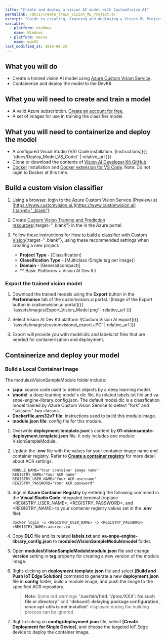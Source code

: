 ```yaml
---
title: "Create and deploy a vision AI model with CustomVision.AI"
permalink: /docs/Create_Train_Vision_ML_Project-a/
excerpt: "Guide to creating, training and deploying a Vision ML Project for the Vision AI DevKit using Azure Custome Vision Service (customvision.ai)."
variable:
  - platform: windows
    name: Windows
  - platform: macos
    name: macOS
last_modified_at: 2019-04-23
---
```

## What you will do

* Create a trained vision AI model using [Azure Custom Vision Service](https://customvision.ai).
* Containerize and deploy the model to the DevKit.

## What you will need to create and train a model

* A valid Azure subscription. [Create an account for free.](https://azure.microsoft.com/free/)
* A set of images for use in training the classifier model.

## What you will need to containerize and deploy the model

* A configured Visual Studio (VS) Code installation. [Instructions]({{ '/docs/Deploy_Model_VS_Code/' | relative_url }})
* Clone or download the contents of [Vision AI Developer Kit GitHub](https://github.com/Microsoft/vision-ai-developer-kit).
* [Docker](https://www.docker.com/get-started) installation and [Docker extension for VS Code](https://marketplace.visualstudio.com/items?itemName=PeterJausovec.vscode-docker). Note: Do not login to Docker at this time.

## Build a custom vision classifier

1. Using a browser, login to the Azure Custom Vision Service (Preview) at [https://www.customvision.ai.](https://www.customvision.ai){:target="_blank"}

2. Create [Custom Vision Training and Prediction resources](https://portal.azure.com/?microsoft_azure_marketplace_ItemHideKey=microsoft_azure_cognitiveservices_customvision#create/Microsoft.CognitiveServicesCustomVision){:target="_blank"} in the in the Azure portal.

3. Follow these instructions for [How to build a classifier with Custom Vision](https://docs.microsoft.com/en-us/azure/cognitive-services/custom-vision-service/getting-started-build-a-classifier){:target="_blank"}, using these recommended settings when creating a new project:

      * **Project Type** - [Classification]
      * **Classification Type** -  [Multiclass (Single tag per image)]
      * **Domain** - [General(compact)]
      * ** Basic Platforms + Vision AI Dev Kit

### Export the trained vision model

1. Download the trained models using the **Export** button in the  **Performance** tab of the customvision.ai portal.
![Image of the Export button in customvision.ai portal]({{ '/assets/images/Export_Vision_Model.png' | relative_url }})

2. Select Vision AI Dev Kit platform
![Custom Vision AI export]({{ '/assets/images/customvisionai_export.JPG' | relative_url }})

3. Export will provide you with model.dlc and labels.txt files that are needed for containerization and deployment.

## Containerize and deploy your model

### Build a Local Container Image

The modules\VisionSampleModule folder include:

* **\app**: source code used to detect objects by a deep learning model.
* **\model**: a deep learning model's dlc file, its related labels.txt file and va-snpe-engine-library_config.json.  The default model.dlc is a classfication model trained by Azure Custom Vision Service to detect "fork" and "scissors" two classes.
* **Dockerfile.arm32v7 file**: instructions used to build this module image.
* **module.json file**: config file for this module.

1. Overwrite **deployment.template.json**'s content by **01-visionsample-deployment.template.json** file.  It only includes one module: VisionSampleModule.

2. Update the **.env** file with the values for your container image name and container registry.  Refer to [**Create a container registry**](https://docs.microsoft.com/en-us/azure/iot-edge/tutorial-python-module#create-a-container-registry) for more detail about ACR settings.

     ```<language>
     MODULE_NAME="Your container image name"
     REGISTRY_NAME="Your ACR name"
     REGISTRY_USER_NAME="Your ACR username"
     REGISTRY_PASSWORD="Your ACR password"
     ```

3. Sign in **Azure Container Registry** by entering the following command in the **Visual Studio Code** integrated terminal (replace <REGISTRY_USER_NAME>, <REGISTRY_PASSWORD>, and <REGISTRY_NAME> to your container registry values set in the **.env** file):

    ```<language>
    docker login -u <REGISTRY_USER_NAME> -p <REGISTRY_PASSWORD> <REGISTRY_NAME>.azurecr.io  
    ```

4. Copy **DLC** file and its related **labels.txt** and **va-snpe-engine-library_config.json** to **modules\VisionSampleModule\model** folder.

5. Open **modules\VisionSampleModule\module.json** file and change **version** setting in **tag** property for creating a new version of the module image.

6. Right-clicking on **deployment.template.json** file and select **[Build and Push IoT Edge Solution]** command to generate a new **deployment.json** file in **config** folder, build a module image, and push the image to the specified ACR repository.
    > **Note:** Some red warnings "**/usr/bin/find: '/proc/XXX': No such file or directory**" and "**debconf: delaying package configuration, since apt-utils is not installed**" displayed during the building process can be ignored.

7. Right-clicking on **config/deployment.json** file, select **[Create Deployment for Single Device]**, and choose the targeted IoT Edge device to deploy the container Image.
